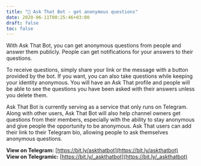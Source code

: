 ```yaml
---
title: "💭 Ask That Bot - get anonymous questions"
date: 2020-06-11T00:25:46+03:00
draft: false
toc: false
---
```


With Ask That Bot, you can get anonymous questions from people and answer them publicly. People can get notifications for your answers to their questions.

To receive questions, simply share your link or the message with a button provided by the bot. If you want, you can also take questions while keeping your identity anonymous. You will have an Ask That profile and people will be able to see the questions you have been asked with their answers unless you delete them.

Ask That Bot is currently serving as a service that only runs on Telegram. Along with other users, Ask That Bot will also help channel owners get questions from their members, especially with the ability to stay anonymous and give people the opportunity to be anonymous. Ask That users can add their link to their Telegram bio, allowing people to ask themselves anonymous questions.

__View on Telegram:__ [https://bit.ly/askthatbot](https://bit.ly/askthatbot)  
__View on Telegramic:__ [https://bit.ly/_askthatbot](https://bit.ly/_askthatbot)

